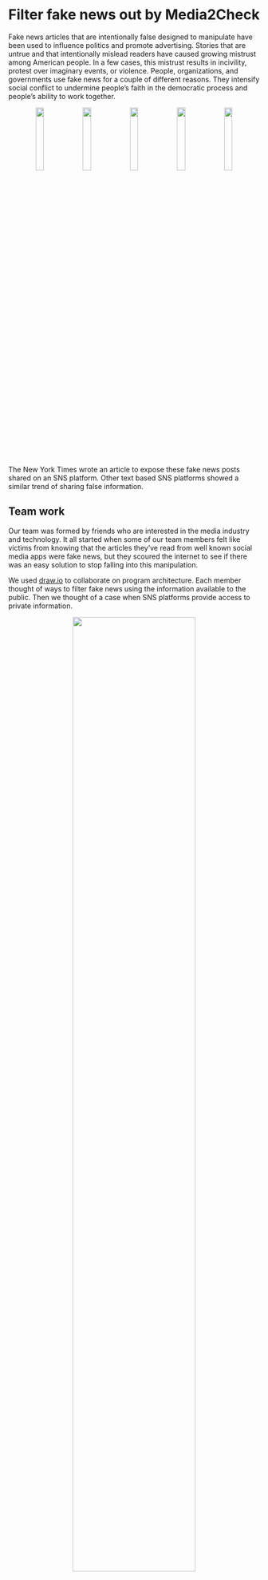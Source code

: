 # Filter fake news out by Media2Check #

Fake news articles that are intentionally false designed to manipulate have been used to influence politics and promote advertising. Stories that are untrue and that intentionally mislead readers have caused growing mistrust among American people. In a few cases, this mistrust results in incivility, protest over imaginary events, or violence. People, organizations, and governments use fake news for a couple of different reasons. They intensify social conflict to undermine people’s faith in the democratic process and people’s ability to work together. 

<p align="center">
  <img src="https://github.com/media2check/media2check/assets/145739444/f30197a2-f81c-4bbe-a732-8f2868c268cc" width="18%">
  <img src="https://github.com/media2check/media2check/assets/145739444/563b8f90-8f07-43a6-a4f6-f6c3cb9c1072" width="18%">
  <img src="https://github.com/media2check/media2check/assets/145739444/49b91605-60bc-4555-add7-b1888ffcae72" width="18%">
  <img src="https://github.com/media2check/media2check/assets/145739444/80a2a74c-e096-44e9-8ddc-eb44c24a228f" width="18%">
  <img src="https://github.com/media2check/media2check/assets/145739444/c4cfa4d6-ae53-4f1d-aaf0-bdc7d6a77ff8" width="18%">
</p>
  
The New York Times wrote an article to expose these fake news posts shared on an SNS platform. Other text based SNS platforms showed a similar trend of sharing false information.

## Team work ##
Our team was formed by friends who are interested in the media industry and technology. It all started when some of our team members felt like victims from knowing that the articles they’ve read from well known social media apps were fake news, but they scoured the internet to see if there was an easy solution to stop falling into this manipulation. 

We used [draw.io](https://www.draw.io/) to collaborate on program architecture. Each member thought of ways to filter fake news using the information available to the public. Then we thought of a case when SNS platforms provide access to private information. 

<p align="center">
  <img src="https://github.com/media2check/media2check/assets/145739444/f63e1051-d071-404e-8485-9a34fd893f08" width="70%">
</p>

Reviewing all posts uploaded on SNS platforms is intensive work so we chose to review posts that are trending. Facebook does not provide API to the public so we worked on twitter. 

## Methods to filter ##

Goal was to filter fake news before spreading too much so we had to make a model which can make decisions fast. To achieve this, we focused on:

- Source check
- Author evaluation
- Cross-reference
- Spread pattern

Source check was done by comparing well-established news outlets. Using many sources including Ad Fontes Media, we could list up media companies to check the source of SNS posts. 

<p align="center">
  <img src="https://github.com/media2check/media2check/assets/145739444/7ee7d955-2659-4fbc-9fc6-18edc727ddd4" >
</p>

Coding to check for text similarity, we used Python library spaCy because it is open source. There are better API options with higher accuracy and more functionalities but we chose not to use because there is cost per processing. 
SNS post texts are compared to many articles produced by news outlets. Just like plagiarism detection, our goal is to find how similar the text is with articles from news outlets. Score for text similarity ranges from [0, 1]. If the score is above a certain threshold, we can say that this post is similar to a reliable news source and it is okay to pass. 

<p align="center">
  <img src="https://github.com/media2check/media2check/assets/145739444/489e9f42-973f-46b0-92e1-e00a2edc208f" width = "80%" >
</p>

It is important to find the original uploader of posts and determine credentials and expertise in the subject matter. Anonymous or pseudonymous sources are given low scores to check further. X (formerly Twitter) provides such an API to determine the original uploader of a post. Using this information, original accounts can be found and apply the scoring model for reliability as well.

Fake news spread patterns are different from natural ones. From the paper ["Fake news propagates differently from real news even at early stages of spreading"](https://epjdatascience.springeropen.com/articles/10.1140/epjds/s13688-020-00224-z), it shows the difference in nodes. 

<p align="center">
  <img src="https://github.com/media2check/media2check/assets/145739444/5c4e2faa-f969-4eaa-9ad6-35f3bf5c315d" width = "60%" >
  
</p>

 Typical examples of fake and real news networks. (A) Schematic diagram of the propagation of a post and its re-posting. The nodes represent the users and the edges are the re-postings. The directionality determines which user is the re-poster among the two users: the origin is the former re-poster and the target is the later re-poster. A layer consists of re-postings whose re-posters have the same distance from the creator. We color the edges according to their layer from light to dark blue. (B) A real typical Weibo network of fake news with 1123 nodes. The edge’s arrow stands for its direction. This fake news is about health problems due to a milk tea shop. (C) A typical Weibo real news network with 215 nodes. This is about a tip for preventing sunstroke. (D) A typical Twitter fake news network with 199 nodes. This tweet is about an electric store that raised the price of a battery unreasonably. (E) A typical real news network on Twitter with 578 nodes. This tweet is a correction tweet against fake news about Cosmo oil by the Asahi newspaper. We applied the Fruchterman–Reingold layout by using Pajek software here

Using these four methods, Our team was able to create a meaningful project which can help identify fake news and act early to prevent the spread. 


